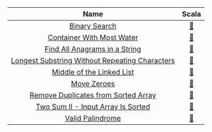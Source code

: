|                                                              Name                                                              |                                                                               Scala                                                                                |
|:------------------------------------------------------------------------------------------------------------------------------:|:------------------------------------------------------------------------------------------------------------------------------------------------------------------:|
|                                  [Binary Search](https://leetcode.com/problems/binary-search)                                  |                [:arrows_counterclockwise:](https://github.com/leowajda/eureka-scala/blob/master/src/main/scala/array/recursive/BinarySearch.scala)                 |
|                      [Container With Most Water](https://leetcode.com/problems/container-with-most-water)                      |           [:arrows_counterclockwise:](https://github.com/leowajda/eureka-scala/blob/master/src/main/scala/array/recursive/ContainerWithMostWater.scala)            |
|                  [Find All Anagrams in a String](https://leetcode.com/problems/find-all-anagrams-in-a-string)                  |          [:arrows_counterclockwise:](https://github.com/leowajda/eureka-scala/blob/master/src/main/scala/string/recursive/FindAllAnagramsInAString.scala)          |
| [Longest Substring Without Repeating Characters](https://leetcode.com/problems/longest-substring-without-repeating-characters) | [:arrows_counterclockwise:](https://github.com/leowajda/eureka-scala/blob/master/src/main/scala/string/recursive/LongestSubstringWithoutRepeatingCharacters.scala) |
|                      [Middle of the Linked List](https://leetcode.com/problems/middle-of-the-linked-list)                      |         [:arrows_counterclockwise:](https://github.com/leowajda/eureka-scala/blob/master/src/main/scala/linked_list/recursive/MiddleOfTheLinkedList.scala)         |
|                                    [Move Zeroes](https://leetcode.com/problems/move-zeroes)                                    |                 [:arrows_counterclockwise:](https://github.com/leowajda/eureka-scala/blob/master/src/main/scala/array/recursive/MoveZeroes.scala)                  |
|            [Remove Duplicates from Sorted Array](https://leetcode.com/problems/remove-duplicates-from-sorted-array)            |       [:arrows_counterclockwise:](https://github.com/leowajda/eureka-scala/blob/master/src/main/scala/array/recursive/RemoveDuplicatesFromSortedArray.scala)       |
|             [Two Sum II - Input Array Is Sorted](https://leetcode.com/problems/two-sum-ii---input-array-is-sorted)             |          [:arrows_counterclockwise:](https://github.com/leowajda/eureka-scala/blob/master/src/main/scala/array/recursive/TwoSumInputArrayIsSorted.scala)           |
|                               [Valid Palindrome](https://leetcode.com/problems/valid-palindrome)                               |              [:arrows_counterclockwise:](https://github.com/leowajda/eureka-scala/blob/master/src/main/scala/string/recursive/ValidPalindrome.scala)               |